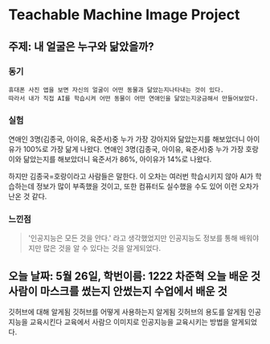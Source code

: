Teachable Machine Image Project
=====================================
주제: 내 얼굴은 누구와 닮았을까?
-------------------------------------
### 동기
```
휴대폰 사진 앱을 보면 자신의 얼굴이 어떤 동물과 닮았는지나타내는 것이 있다.
따라서 내가 직접 AI를 학습시켜 어떤 동물이 어떤 연애인을 닮았는지궁금해서 만들어보았다.
```

### 실험
연애인 3명(김종국, 아이유, 육준서)중 누가 가장 강아지와 닮았는지를 해보았더니 아이유가 100%로 가장 닮게 나왔다.
연애인 3명(김종국, 아이유, 육준서)중 누가 가장 호랑이와 닮았는지를 해보았더니 육준서가 86%, 아이유가 14%로 나왔다.

하지만 김종국=호랑이라고 사람들은 말한다.
이 오차는 여러번 학습시키지 않아 AI가 학습하는데 정보가 많이 부족했을 것이고, 또한 컴퓨터도 실수했을 수도 있어 이런 오차가 난온 것 같다.

### 느낀점
>'인공지능은 모든 것을 안다.' 라고 생각했었지만 인공지능도 정보를 통해 배워야지만 많은 것을 알 수 있다는 것을 알게되었다.

오늘 날짜: 5월 26일, 학번이름: 1222 차준혁
오늘 배운 것
사람이 마스크를 썼는지 안썼는지
수업에서 배운 것
-----------------
깃허브에 대해 알게됨
깃허브를 어떻게 사용하는지 알게됨
깃허브의 용도를 알게됨
인공지능을 교육시킨다
교육에서 사람으 이미지로 인공지능을 교육시키는 방법을 알게되었다.
